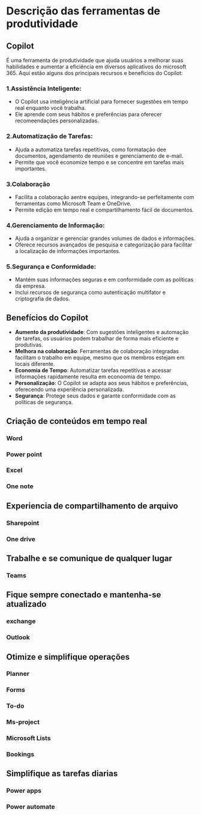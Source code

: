 # Descrição das ferramentas de produtividade

## Copilot
É uma ferramenta de produtividade que ajuda usuários a melhorar suas habilidades e aumentar a eficiência em diversos aplicativos do microsoft 365. Aqui estão alguns dos principais recursos e benefícios do Copilot:

### 1.Assistência Inteligente:
  - O Copilot usa inteligência artificial para fornecer sugestões em tempo real enquanto você trabalha.
  - Ele aprende com seus hábitos e preferências para oferecer recomeendações personalizadas.
### 2.Automatização de Tarefas:
  - Ajuda a automatiza tarefas repetitivas, como formatação dee documentos, agendamento de reuniões e gerenciamento de e-mail.
  - Permite que você economize tempo e se concentre em tarefas mais importantes.
### 3.Colaboração 
  - Facilita a colaboração aentre equipes, integrando-se perfeitamente com ferramentas como Microsoft Team e OneDrive.
  - Permite edição em tempo real e compartilhamento fácil de documentos.
### 4.Gerenciamento de Informação:
  - Ajuda a organizar e gerenciar grandes volumes de dados e informações.
  - Oferece recursos avançados de pesquisa e categorização para facilitar a localização de informações importantes.
### 5.Segurança e Conformidade:
  - Mantém suas informações seguras e em conformidade com as políticas da empresa.
  - Inclui recursos de segurança como autenticação multifator e criptografia de dados.
## Benefícios do Copilot
  - **Aumento da produtividade**: Com sugestões inteligentes e automação de tarefas, os usuários podem trabalhar de forma mais eficiente e produtivas.
  - **Melhora na colaboração**: Ferramentas de colaboração integradas facilitam o trabalho em equipe, mesmo que os membros estejam em locais diferente.
  - **Economia de Tempo**: Automatizar tarefas repetitivas e acessar informações rapidamente resulta em econoomia de tempo.
  - **Personalização**: O Copilot se adapta aos seus hábitos e preferências, oferecendo uma experiência personalizada.
  - **Segurança**: Protege seus dados e garante conformidade com as políticas de segurança.



## Criação de conteúdos em tempo real


### Word

### Power point

### Excel


### One note 

## Experiencia de compartilhamento de arquivo

### Sharepoint


### One drive


## Trabalhe e se comunique de qualquer lugar

### Teams


## Fique sempre conectado e mantenha-se atualizado

### exchange


### Outlook


## Otimize e simplifique operações 


### Planner

### Forms 

### To-do


### Ms-project 

### Microsoft Lists

### Bookings

## Simplifique as tarefas diarias

### Power apps 

### Power automate


